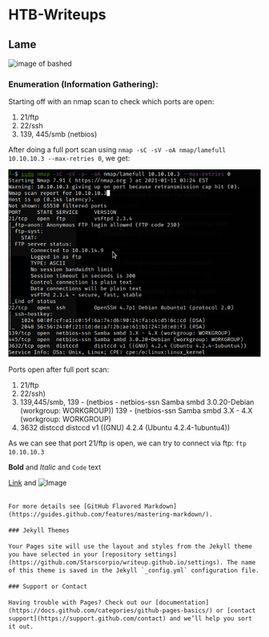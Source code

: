# HTB-Writeups

## Lame


   ![image of bashed](https://miro.medium.com/max/529/1*_2A-7FgpNOMcLenwQqqX7g.png)


### Enumeration (Information Gathering):
Starting off with an nmap scan to check which ports are open:
1. 21/ftp
2. 22/ssh
3. 139, 445/smb (netbios)

After doing a full port scan using `nmap -sC -sV -oA nmap/lamefull 10.10.10.3 --max-retries 0`, we get:


![nmap scan](/assets/Lamenmap.png)



Ports open after full port scan:
1. 21/ftp
2. 22/ssh)
3. 139,445/smb, 139 - (netbios - netbios-ssn Samba smbd 3.0.20-Debian (workgroup: WORKGROUP)) 139 - (netbios-ssn Samba smbd 3.X - 4.X (workgroup: WORKGROUP)
4. 3632 distccd distccd v1 ((GNU) 4.2.4 (Ubuntu 4.2.4-1ubuntu4))

As we can see that port 21/ftp is open, we can try to connect via ftp:
`ftp 10.10.10.3`



**Bold** and _Italic_ and `Code` text

[Link](url) and ![Image](src)
```

For more details see [GitHub Flavored Markdown](https://guides.github.com/features/mastering-markdown/).

### Jekyll Themes

Your Pages site will use the layout and styles from the Jekyll theme you have selected in your [repository settings](https://github.com/Starscorpio/writeup.github.io/settings). The name of this theme is saved in the Jekyll `_config.yml` configuration file.

### Support or Contact

Having trouble with Pages? Check out our [documentation](https://docs.github.com/categories/github-pages-basics/) or [contact support](https://support.github.com/contact) and we’ll help you sort it out.
